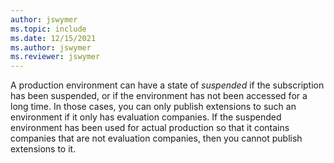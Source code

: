 ```yaml
---
author: jswymer
ms.topic: include
ms.date: 12/15/2021
ms.author: jswymer
ms.reviewer: jswymer
---
```

A production environment can have a state of *suspended* if the subscription has been suspended, or if the environment has not been accessed for a long time. In those cases, you can only publish extensions to such an environment if it only has evaluation companies. If the suspended environment has been used for actual production so that it contains companies that are not evaluation companies, then you cannot publish extensions to it.